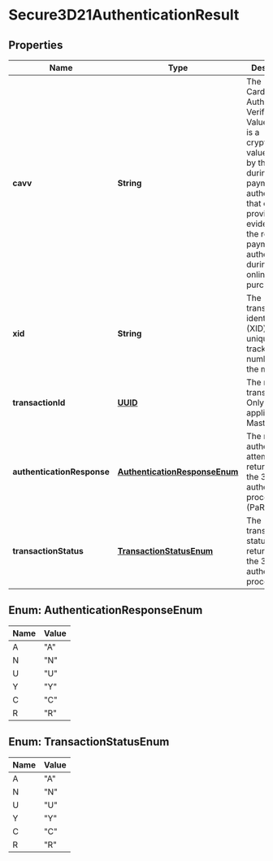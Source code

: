 
# Secure3D21AuthenticationResult

## Properties
Name | Type | Description | Notes
------------ | ------------- | ------------- | -------------
**cavv** | **String** | The Cardholder Authentication Verification Value (CAVV) is a cryptographic value derived by the issuer during payment authentication that can provide evidence of the results of payment authentication during an online purchase. |  [optional]
**xid** | **String** | The transaction identifier (XID) is a unique tracking number set by the merchant. |  [optional]
**transactionId** | [**UUID**](UUID.md) | The response transaction ID. Only applicable to MasterCard. |  [optional]
**authenticationResponse** | [**AuthenticationResponseEnum**](#AuthenticationResponseEnum) | The result of authentication attempt returned by the 3D Secure authentication process (PaRes). |  [optional]
**transactionStatus** | [**TransactionStatusEnum**](#TransactionStatusEnum) | The transaction status as returned by the 3D Secure authentication process. |  [optional]


<a name="AuthenticationResponseEnum"></a>
## Enum: AuthenticationResponseEnum
Name | Value
---- | -----
A | &quot;A&quot;
N | &quot;N&quot;
U | &quot;U&quot;
Y | &quot;Y&quot;
C | &quot;C&quot;
R | &quot;R&quot;


<a name="TransactionStatusEnum"></a>
## Enum: TransactionStatusEnum
Name | Value
---- | -----
A | &quot;A&quot;
N | &quot;N&quot;
U | &quot;U&quot;
Y | &quot;Y&quot;
C | &quot;C&quot;
R | &quot;R&quot;



